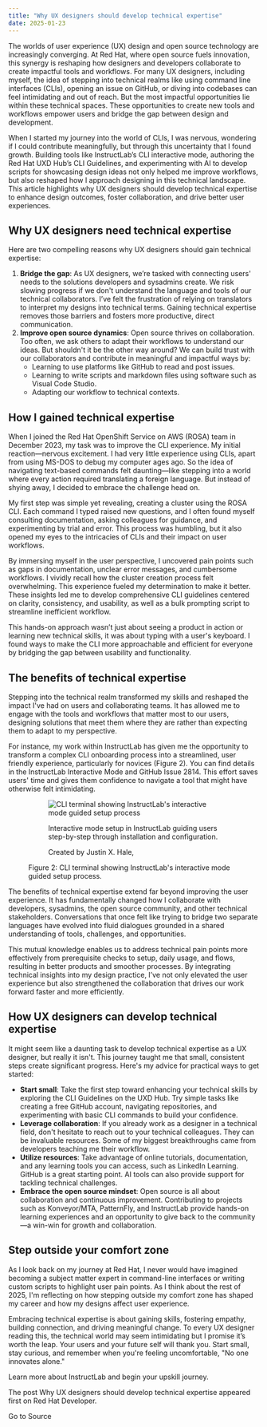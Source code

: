 ```yaml
---
title: "Why UX designers should develop technical expertise"
date: 2025-01-23
---
```


The worlds of user experience (UX) design and open source technology are increasingly converging. At Red Hat, where open source fuels innovation, this synergy is reshaping how designers and developers collaborate to create impactful tools and workflows. For many UX designers, including myself, the idea of stepping into technical realms like using command line interfaces (CLIs), opening an issue on GitHub, or diving into codebases can feel intimidating and out of reach. But the most impactful opportunities lie within these technical spaces. These opportunities to create new tools and workflows empower users and bridge the gap between design and development.

When I started my journey into the world of CLIs, I was nervous, wondering if I could contribute meaningfully, but through this uncertainty that I found growth. Building tools like InstructLab’s CLI interactive mode, authoring the Red Hat UXD Hub’s CLI Guidelines, and experimenting with AI to develop scripts for showcasing design ideas not only helped me improve workflows, but also reshaped how I approach designing in this technical landscape. This article highlights why UX designers should develop technical expertise to enhance design outcomes, foster collaboration, and drive better user experiences.

## Why UX designers need technical expertise 

Here are two compelling reasons why UX designers should gain technical expertise:

1. **Bridge the gap**: As UX designers, we’re tasked with connecting users' needs to the solutions developers and sysadmins create. We risk slowing progress if we don't understand the language and tools of our technical collaborators. I’ve felt the frustration of relying on translators to interpret my designs into technical terms. Gaining technical expertise removes those barriers and fosters more productive, direct communication.
2. **Improve open source dynamics**: Open source thrives on collaboration. Too often, we ask others to adapt their workflows to understand our ideas. But shouldn't it be the other way around? We can build trust with our collaborators and contribute in meaningful and impactful ways by: 
    - Learning to use platforms like GitHub to read and post issues. 
    - Learning to write scripts and markdown files using software such as Visual Code Studio.  
    - Adapting our workflow to technical contexts.

## How I gained technical expertise

When I joined the Red Hat OpenShift Service on AWS (ROSA) team in December 2023, my task was to improve the CLI experience. My initial reaction—nervous excitement. I had very little experience using CLIs, apart from using MS-DOS to debug my computer ages ago. So the idea of navigating text-based commands felt daunting—like stepping into a world where every action required translating a foreign language. But instead of shying away, I decided to embrace the challenge head on.

My first step was simple yet revealing, creating a cluster using the ROSA CLI. Each command I typed raised new questions, and I often found myself consulting documentation, asking colleagues for guidance, and experimenting by trial and error. This process was humbling, but it also opened my eyes to the intricacies of CLIs and their impact on user workflows.

By immersing myself in the user perspective, I uncovered pain points such as gaps in documentation, unclear error messages, and cumbersome workflows. I vividly recall how the cluster creation process felt overwhelming. This experience fueled my determination to make it better. These insights led me to develop comprehensive CLI guidelines centered on clarity, consistency, and usability, as well as a bulk prompting script to streamline inefficient workflow.

This hands-on approach wasn’t just about seeing a product in action or learning new technical skills, it was about typing with a user's keyboard. I found ways to make the CLI more approachable and efficient for everyone by bridging the gap between usability and functionality.

## The benefits of technical expertise

Stepping into the technical realm transformed my skills and reshaped the impact I've had on users and collaborating teams. It has allowed me to engage with the tools and workflows that matter most to our users, designing solutions that meet them where they are rather than expecting them to adapt to my perspective. 

For instance, my work within InstructLab has given me the opportunity to transform a complex CLI onboarding process into a streamlined, user friendly experience, particularly for novices (Figure 2). You can find details in the InstructLab Interactive Mode and GitHub Issue 2814. This effort saves users' time and gives them confidence to navigate a tool that might have otherwise felt intimidating.

<figure>

<figure>

![CLI terminal showing InstructLab's interactive mode guided setup process](https://developers.redhat.com/sites/default/files/styles/article_floated/public/intro-screen-to-interactive-mode.png?itok=2U58ABPX)

<figcaption>

Interactive mode setup in InstructLab guiding users step-by-step through installation and configuration.

</figcaption>

Created by Justin X. Hale,

</figure>

<figcaption>

Figure 2: CLI terminal showing InstructLab's interactive mode guided setup process.

</figcaption>

</figure>

The benefits of technical expertise extend far beyond improving the user experience. It has fundamentally changed how I collaborate with developers, sysadmins, the open source community, and other technical stakeholders. Conversations that once felt like trying to bridge two separate languages have evolved into fluid dialogues grounded in a shared understanding of tools, challenges, and opportunities. 

This mutual knowledge enables us to address technical pain points more effectively from prerequisite checks to setup, daily usage, and flows, resulting in better products and smoother processes. By integrating technical insights into my design practice, I’ve not only elevated the user experience but also strengthened the collaboration that drives our work forward faster and more efficiently.

## How UX designers can develop technical expertise

It might seem like a daunting task to develop technical expertise as a UX designer, but really it isn't. This journey taught me that small, consistent steps create significant progress. Here's my advice for practical ways to get started:

- **Start small**: Take the first step toward enhancing your technical skills by exploring the CLI Guidelines on the UXD Hub. Try simple tasks like creating a free GitHub account, navigating repositories, and experimenting with basic CLI commands to build your confidence.
- **Leverage collaboration**: If you already work as a designer in a technical field, don't hesitate to reach out to your technical colleagues. They can be invaluable resources. Some of my biggest breakthroughs came from developers teaching me their workflow.
- **Utilize resources**: Take advantage of online tutorials, documentation, and any learning tools you can access, such as LinkedIn Learning. GitHub is a great starting point. AI tools can also provide support for tackling technical challenges.
- **Embrace the open source mindset**: Open source is all about collaboration and continuous improvement. Contributing to projects such as Konveyor/MTA, PatternFly, and InstructLab provide hands-on learning experiences and an opportunity to give back to the community—a win-win for growth and collaboration.

## Step outside your comfort zone

As I look back on my journey at Red Hat, I never would have imagined becoming a subject matter expert in command-line interfaces or writing custom scripts to highlight user pain points. As I think about the rest of 2025, I'm reflecting on how stepping outside my comfort zone has shaped my career and how my designs affect user experience.

Embracing technical expertise is about gaining skills, fostering empathy, building connection, and driving meaningful change. To every UX designer reading this, the technical world may seem intimidating but I promise it’s worth the leap. Your users and your future self will thank you. Start small, stay curious, and remember when you're feeling uncomfortable, "No one innovates alone."

Learn more about InstructLab and begin your upskill journey.

The post Why UX designers should develop technical expertise appeared first on Red Hat Developer.  
  

Go to Source
